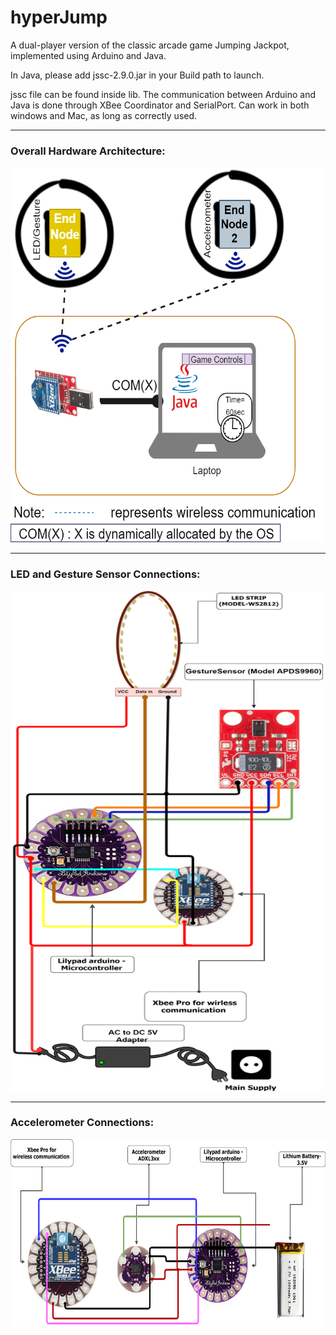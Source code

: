 # hyperJump
A dual-player version of the classic arcade game Jumping Jackpot, implemented using Arduino and Java.

In Java, please add jssc-2.9.0.jar in your Build path to launch.

jssc file can be found inside lib. The communication between Arduino and Java is done through XBee Coordinator and SerialPort. Can work in both windows and Mac, as long as correctly used.

***
### Overall Hardware Architecture:

<img src="https://github.com/Taslim-M/hyperJump/blob/master/OverallSetup.png" width="600" height="600" />

***

### LED and Gesture Sensor Connections:

<img src="https://github.com/Taslim-M/hyperJump/blob/master/LED_GestureSensor.png" width="500" height="800" />

***

### Accelerometer Connections:

<img src="https://github.com/Taslim-M/hyperJump/blob/master/Accelerometer.png" width="600" height="300" />
